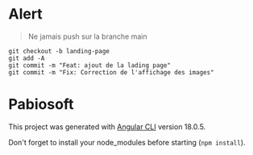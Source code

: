 # Alert
> Ne jamais push sur la branche main
```shell
git checkout -b landing-page
git add -A
git commit -m "Feat: ajout de la lading page"
git commit -m "Fix: Correction de l'affichage des images"
```

# Pabiosoft

This project was generated with [Angular CLI](https://github.com/angular/angular-cli) version 18.0.5.

Don't forget to install your node_modules before starting (`npm install`).

